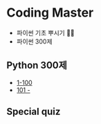 # Coding Master 
* 파이썬 기초 뿌시기 👊🏻
* 파이썬 300제


## Python 300제

- [1-100](https://github.com/AIFFEL-CodingMaster/hayoungBae/blob/main/python_300/python_300(1-100).ipynb)
- [101 - ](https://github.com/AIFFEL-CodingMaster/hayoungBae/blob/main/python_300/python_300(101%20~%20).ipynb)

## Special quiz
